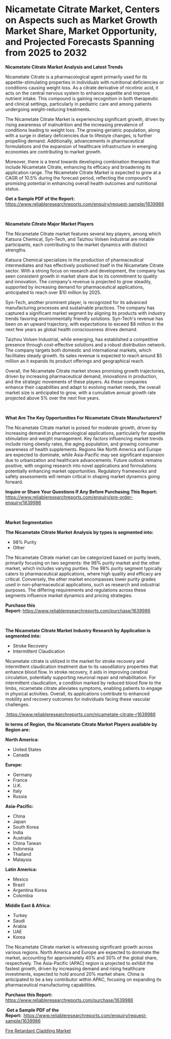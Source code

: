 <p><h1>Nicametate Citrate Market, Centers on Aspects such as Market Growth Market Share, Market Opportunity, and Projected Forecasts Spanning from 2025 to 2032</h1></p><p><strong>Nicametate Citrate Market Analysis and Latest Trends</strong></p>
<p><p>Nicametate Citrate is a pharmacological agent primarily used for its appetite-stimulating properties in individuals with nutritional deficiencies or conditions causing weight loss. As a citrate derivative of nicotinic acid, it acts on the central nervous system to enhance appetite and improve nutrient intake. This compound is gaining recognition in both therapeutic and clinical settings, particularly in pediatric care and among patients undergoing weight-reducing treatments.</p><p>The Nicametate Citrate Market is experiencing significant growth, driven by rising awareness of malnutrition and the increasing prevalence of conditions leading to weight loss. The growing geriatric population, along with a surge in dietary deficiencies due to lifestyle changes, is further propelling demand. Additionally, advancements in pharmaceutical formulations and the expansion of healthcare infrastructure in emerging economies are contributing to market growth.</p><p>Moreover, there is a trend towards developing combination therapies that include Nicametate Citrate, enhancing its efficacy and broadening its application range. The Nicametate Citrate Market is expected to grow at a CAGR of 10.5% during the forecast period, reflecting the compound's promising potential in enhancing overall health outcomes and nutritional status.</p></p>
<p><strong>Get a Sample PDF of the Report:&nbsp;</strong> <a href="https://www.reliableresearchreports.com/enquiry/request-sample/1639986?utm_campaign=2219&utm_medium=2&utm_source=Github&utm_content=ia&utm_term=02042025&utm_id=nicametate-citrate">https://www.reliableresearchreports.com/enquiry/request-sample/1639986</a></p>
<p>&nbsp;</p>
<p><strong>Nicametate Citrate Major Market Players</strong></p>
<p><p>The Nicametate Citrate market features several key players, among which Katsura Chemical, Syn-Tech, and Taizhou Volsen Industrial are notable participants, each contributing to the market dynamics with distinct strengths.</p><p>Katsura Chemical specializes in the production of pharmaceutical intermediates and has effectively positioned itself in the Nicametate Citrate sector. With a strong focus on research and development, the company has seen consistent growth in market share due to its commitment to quality and innovation. The company's revenue is projected to grow steadily, supported by increasing demand for pharmaceutical applications, anticipated to reach over $10 million by 2025.</p><p>Syn-Tech, another prominent player, is recognized for its advanced manufacturing processes and sustainable practices. The company has captured a significant market segment by aligning its products with industry trends favoring environmentally friendly solutions. Syn-Tech's revenue has been on an upward trajectory, with expectations to exceed $8 million in the next few years as global health consciousness drives demand.</p><p>Taizhou Volsen Industrial, while emerging, has established a competitive presence through cost-effective solutions and a robust distribution network. The company targets both domestic and international markets, which facilitates steady growth. Its sales revenue is expected to reach around $5 million as it expands its product offerings and geographical reach.</p><p>Overall, the Nicametate Citrate market shows promising growth trajectories, driven by increasing pharmaceutical demand, innovations in production, and the strategic movements of these players. As these companies enhance their capabilities and adapt to evolving market needs, the overall market size is anticipated to grow, with a cumulative annual growth rate projected above 5% over the next five years.</p></p>
<p>&nbsp;</p>
<p><strong>What Are The Key Opportunities For Nicametate Citrate Manufacturers?</strong></p>
<p><p>The Nicametate Citrate market is poised for moderate growth, driven by increasing demand in pharmacological applications, particularly for appetite stimulation and weight management. Key factors influencing market trends include rising obesity rates, the aging population, and growing consumer awareness of health supplements. Regions like North America and Europe are expected to dominate, while Asia-Pacific may see significant expansion due to urbanization and healthcare advancements. Future outlook remains positive, with ongoing research into novel applications and formulations potentially enhancing market opportunities. Regulatory frameworks and safety assessments will remain critical in shaping market dynamics going forward.</p></p>
<p><strong>Inquire or Share Your Questions If Any Before Purchasing This Report:</strong> <a href="https://www.reliableresearchreports.com/enquiry/pre-order-enquiry/1639986?utm_campaign=2219&utm_medium=2&utm_source=Github&utm_content=ia&utm_term=02042025&utm_id=nicametate-citrate">https://www.reliableresearchreports.com/enquiry/pre-order-enquiry/1639986</a></p>
<p>&nbsp;</p>
<p><strong>Market Segmentation</strong></p>
<p><strong>The Nicametate Citrate Market Analysis by types is segmented into:</strong></p>
<p><ul><li>98% Purity</li><li>Other</li></ul></p>
<p><p>The Nicametate Citrate market can be categorized based on purity levels, primarily focusing on two segments: the 98% purity market and the other market, which includes varying purities. The 98% purity segment typically caters to pharmaceutical applications, where high quality and efficacy are critical. Conversely, the other market encompasses lower purity grades used in non-pharmaceutical applications, such as research and industrial purposes. The differing requirements and regulations across these segments influence market dynamics and pricing strategies.</p></p>
<p><strong>Purchase this Report:&nbsp;</strong><a href="https://www.reliableresearchreports.com/purchase/1639986?utm_campaign=2219&utm_medium=2&utm_source=Github&utm_content=ia&utm_term=02042025&utm_id=nicametate-citrate">https://www.reliableresearchreports.com/purchase/1639986</a></p>
<p>&nbsp;</p>
<p><strong>The Nicametate Citrate Market Industry Research by Application is segmented into:</strong></p>
<p><ul><li>Stroke Recovery</li><li>Intermittent Claudication</li></ul></p>
<p><p>Nicametate citrate is utilized in the market for stroke recovery and intermittent claudication treatment due to its vasodilatory properties that enhance blood flow. In stroke recovery, it aids in improving cerebral circulation, potentially supporting neuronal repair and rehabilitation. For intermittent claudication, a condition marked by reduced blood flow to the limbs, nicametate citrate alleviates symptoms, enabling patients to engage in physical activities. Overall, its applications contribute to enhanced mobility and recovery outcomes for individuals facing these vascular challenges.</p></p>
<p><a href="https://www.reliableresearchreports.com/nicametate-citrate-r1639986?utm_campaign=2219&utm_medium=2&utm_source=Github&utm_content=ia&utm_term=02042025&utm_id=nicametate-citrate">&nbsp;https://www.reliableresearchreports.com/nicametate-citrate-r1639986</a></p>
<p><strong>In terms of Region, the Nicametate Citrate Market Players available by Region are:</strong></p>
<p>
    <p> <strong> North America: </strong>
        <ul>
            <li>United States</li>
            <li>Canada</li>
        </ul>
        </p> 
    <p> <strong> Europe: </strong>
        <ul>
            <li>Germany</li>
            <li>France</li>
            <li>U.K.</li>
            <li>Italy</li>
            <li>Russia</li>
        </ul>
        </p> 
    <p> <strong> Asia-Pacific: </strong>
        <ul>
            <li>China</li>
            <li>Japan</li>
            <li>South Korea</li>
            <li>India</li>
            <li>Australia</li>
            <li>China Taiwan</li>
            <li>Indonesia</li>
            <li>Thailand</li>
            <li>Malaysia</li>
        </ul>
        </p> 
    <p> <strong> Latin America: </strong>
        <ul>
            <li>Mexico</li>
            <li>Brazil</li>
            <li>Argentina Korea</li>
            <li>Colombia</li>
        </ul>
        </p> 
    <p> <strong> Middle East & Africa: </strong>
        <ul>
            <li>Turkey</li>
            <li>Saudi</li>
            <li>Arabia</li>
            <li>UAE</li>
            <li>Korea</li>
        </ul>
    </p>
    </p>
<p><p>The Nicametate Citrate market is witnessing significant growth across various regions. North America and Europe are expected to dominate the market, accounting for approximately 40% and 30% of the global share, respectively. The Asia-Pacific (APAC) region is projected to exhibit the fastest growth, driven by increasing demand and rising healthcare investments, expected to hold around 20% market share. China is anticipated to be a key contributor within APAC, focusing on expanding its pharmaceutical manufacturing capabilities.</p></p>
<p><strong>Purchase this Report: </strong><a href="https://www.reliableresearchreports.com/purchase/1639986?utm_campaign=2219&utm_medium=2&utm_source=Github&utm_content=ia&utm_term=02042025&utm_id=nicametate-citrate">https://www.reliableresearchreports.com/purchase/1639986</a></p>
<p>&nbsp;<strong>Get a Sample PDF of the Report:&nbsp;&nbsp;</strong><a href="https://www.reliableresearchreports.com/enquiry/request-sample/1639986?utm_campaign=2219&utm_medium=2&utm_source=Github&utm_content=ia&utm_term=02042025&utm_id=nicametate-citrate">https://www.reliableresearchreports.com/enquiry/request-sample/1639986</a></p>
<p><strong></strong></p>
<p><p><a href="https://github.com/MariaWashington76/Market-Research-Report-List-2/blob/main/fire-retardant-cladding-market.md?utm_campaign=2219&utm_medium=2&utm_source=Github&utm_content=ia&utm_term=02042025&utm_id=nicametate-citrate">Fire Retardant Cladding Market</a></p></p>
